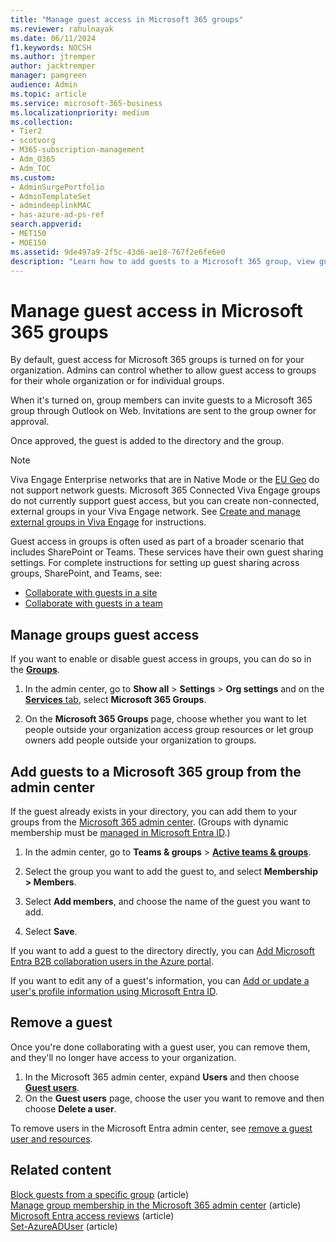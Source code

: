 ```yaml
---
title: "Manage guest access in Microsoft 365 groups"
ms.reviewer: rahulnayak
ms.date: 06/11/2024
f1.keywords: NOCSH
ms.author: jtremper
author: jacktremper
manager: pamgreen
audience: Admin
ms.topic: article
ms.service: microsoft-365-business
ms.localizationpriority: medium
ms.collection: 
- Tier2
- scotvorg
- M365-subscription-management 
- Adm_O365
- Adm_TOC
ms.custom:
- AdminSurgePortfolio
- AdminTemplateSet
- admindeeplinkMAC
- has-azure-ad-ps-ref
search.appverid:
- MET150
- MOE150
ms.assetid: 9de497a9-2f5c-43d6-ae18-767f2e6fe6e0
description: "Learn how to add guests to a Microsoft 365 group, view guests, and use PowerShell to control guest access."
---
```


# Manage guest access in Microsoft 365 groups

By default, guest access for Microsoft 365 groups is turned on for your organization. Admins can control whether to allow guest access to groups for their whole organization or for individual groups.

When it's turned on, group members can invite guests to a Microsoft 365 group through Outlook on Web. Invitations are sent to the group owner for approval.

Once approved, the guest is added to the directory and the group.

> [!Note]
> Viva Engage Enterprise networks that are in Native Mode or the [EU Geo](/viva/engage/manage-security-and-compliance/manage-data-compliance) do not support network guests.
> Microsoft 365 Connected Viva Engage groups do not currently support guest access, but you can create non-connected, external groups in your Viva Engage network. See [Create and manage external groups in Viva Engage](/viva/engage/work-with-external-users/create-and-manage-external-groups) for instructions.

Guest access in groups is often used as part of a broader scenario that includes SharePoint or Teams. These services have their own guest sharing settings. For complete instructions for setting up guest sharing across groups, SharePoint, and Teams, see:

- [Collaborate with guests in a site](../../solutions/collaborate-in-site.md)
- [Collaborate with guests in a team](../../solutions/collaborate-as-team.md)

## Manage groups guest access

If you want to enable or disable guest access in groups, you can do so in the <a href="https://go.microsoft.com/fwlink/p/?linkid=2052855" target="_blank">**Groups**</a>.

1. In the admin center, go to **Show all** \> **Settings** \> **Org settings** and on the <a href="https://go.microsoft.com/fwlink/p/?linkid=2053743" target="_blank">**Services** tab</a>, select **Microsoft 365 Groups**.
  
2. On the **Microsoft 365 Groups** page, choose whether you want to let people outside your organization access group resources or let group owners add people outside your organization to groups.

## Add guests to a Microsoft 365 group from the admin center

If the guest already exists in your directory, you can add them to your groups from the <a href="https://go.microsoft.com/fwlink/p/?linkid=2052855" target="_blank">Microsoft 365 admin center</a>. (Groups with dynamic membership must be [managed in Microsoft Entra ID](/azure/active-directory/enterprise-users/groups-create-rule).)
  
1. In the admin center, go to **Teams & groups** > **[Active teams & groups](https://go.microsoft.com/fwlink/p/?linkid=2052855)**.

1. Select the group you want to add the guest to, and select **Membership > Members**. 

3. Select **Add members**, and choose the name of the guest you want to add.

4. Select **Save**.

If you want to add a guest to the directory directly, you can [Add Microsoft Entra B2B collaboration users in the Azure portal](/azure/active-directory/b2b/add-users-administrator).

If you want to edit any of a guest's information, you can [Add or update a user's profile information using Microsoft Entra ID](/azure/active-directory/fundamentals/active-directory-users-profile-azure-portal).

## Remove a guest

Once you're done collaborating with a guest user, you can remove them, and they'll no longer have access to your organization.

1. In the Microsoft 365 admin center, expand **Users** and then choose <a href="https://go.microsoft.com/fwlink/p/?linkid=2074830" target="_blank">**Guest users**</a>.
1. On the **Guest users** page, choose the user you want to remove and then choose **Delete a user**.

To remove users in the Microsoft Entra admin center, see [remove a guest user and resources](/azure/active-directory/b2b/b2b-quickstart-add-guest-users-portal#clean-up-resources).


## Related content

[Block guests from a specific group](../../solutions/per-group-guest-access.md) (article)\
[Manage group membership in the Microsoft 365 admin center](add-or-remove-members-from-groups.md) (article)\
[Microsoft Entra access reviews](/azure/active-directory/active-directory-azure-ad-controls-perform-access-review) (article)\
[Set-AzureADUser](/powershell/module/azuread/set-azureaduser) (article)
